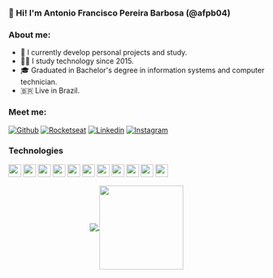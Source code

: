 ### 👋 Hi! I'm Antonio Francisco Pereira Barbosa (@afpb04) 

### **About me:**

- 💼 I currently develop personal projects and study.
- 👨‍💻 I study technology since 2015.
- 🎓 Graduated in Bachelor's degree in information systems and computer technician.
- 🇧🇷 Live in Brazil.

### Meet me:


[![Github](https://img.shields.io/badge/-Github-181717?style=for-the-badge&logo=Github&logoColor=white)](https://github.com/afpb04) 
[![Rocketseat](https://img.shields.io/badge/-Rocketseat-8257e6?style=for-the-badge)](https://app.rocketseat.com.br/me/antonio04x)
[![Linkedin](https://img.shields.io/badge/-LinkedIn-blue?style=for-the-badge&logo=Linkedin&logoColor=white)](https://www.linkedin.com/in/antoniofpbarbosa) 
[![Instagram](https://img.shields.io/badge/-Instagram-E4405F?style=for-the-badge&logo=Instagram&logoColor=white)](https://www.instagram.com/antonio04x)

### Technologies 

<img height="25" src="https://img.shields.io/badge/Heroku-430098.svg?&style=for-the-badge&logo=Heroku&logoColor=white"></img>
<img height="25" src="https://img.shields.io/badge/javascript-ffff00.svg?&style=for-the-badge&logo=javascript&logoColor=000"></img>
<img height="25" src="https://img.shields.io/badge/typescript-33adff.svg?&style=for-the-badge&logo=typescript&logoColor=white"></img>
<img height="25" src="https://img.shields.io/badge/nodejs-339933.svg?&style=for-the-badge&logo=node.js&logoColor=white"></img>
<img height="25" src="https://img.shields.io/badge/react-000033.svg?&style=for-the-badge&logo=react&logoColor=white"> </img>
<img height="25" src="https://img.shields.io/badge/Prettier-F7B93E.svg?&style=for-the-badge&logo=Prettier&logoColor=white"> </img>
<img height="25" src="https://img.shields.io/badge/ESLint-4B32C3.svg?&style=for-the-badge&logo=ESLint&logoColor=white"> </img>
<img height="25" src="https://img.shields.io/badge/Swagger-85EA2D.svg?&style=for-the-badge&logo=Swagger&logoColor=black"></img>
<img height="25" src="https://img.shields.io/badge/Git-F05032.svg?&style=for-the-badge&logo=Git&logoColor=white"></img>
<img height="25" src="https://img.shields.io/badge/postgresql-336791.svg?&style=for-the-badge&logo=postgresql&logoColor=white"></img>
<img height="25" src="https://img.shields.io/badge/MongoDB-47A248.svg?&style=for-the-badge&logo=MongoDB&logoColor=white"></img>


<p align="center">
  <a href="https://github.com/afpb04/github-readme-stats">
    <img
      align="center"
      src="https://github-readme-stats.vercel.app/api/top-langs/?username=afpb04&layout=compact&theme=dracula"
    />
  </a>
  <a href="https://github.com/afpb04/github-readme-stats">
    <img
      align="center"
      height="165"
      src="https://github-readme-stats.vercel.app/api?username=afpb04&show_icons=true&theme=dracula"
    />
  </a>
</p>



<!--
**afpb04/afpb04** is a ✨ _special_ ✨ repository because its `README.md` (this file) appears on your GitHub profile.

Here are some ideas to get you started:

- 🔭 I’m currently working on ...
- 🌱 I’m currently learning ...
- 👯 I’m looking to collaborate on ...
- 🤔 I’m looking for help with ...
- 💬 Ask me about ...
- 📫 How to reach me: ...
- 😄 Pronouns: ...
- ⚡ Fun fact: ...
-->
